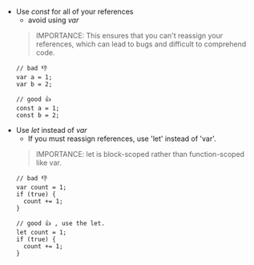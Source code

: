 
- Use *const* for all of your references
  - avoid using *var*
  > IMPORTANCE: This ensures that you can't reassign your references, which can lead to bugs and difficult to comprehend code.
  ```
  // bad 👎
  var a = 1;
  var b = 2;

  // good 👍
  const a = 1;
  const b = 2;
  ```
- Use *let* instead of *var*
  - If you must reassign references, use 'let' instead of 'var'.
  > IMPORTANCE: let is block-scoped rather than function-scoped like var.
  ```
  // bad 👎
  var count = 1;
  if (true) {
    count += 1;
  }

  // good 👍 , use the let.
  let count = 1;
  if (true) {
    count += 1;
  }
  ```
